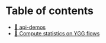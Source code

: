 # Table of contents

* [🔌 api-demos](README.md)
* [💽 Compute statistics on YGG flows](ygg\_stats/README.md)
